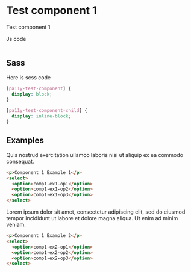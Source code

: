 # Test component 1

Test component 1

Js code

```js
```

## Sass

Here is scss code

```scss
[pa11y-test-component] {
  display: block;
}

[pa11y-test-component-child] {
  display: inline-block;
}
```


## Examples

Quis nostrud exercitation ullamco laboris nisi ut aliquip ex ea commodo consequat.


```html
<p>Component 1 Example 1</p>
<select>
  <option>comp1-ex1-op1</option>
  <option>comp1-ex1-op2</option>
  <option>comp1-ex1-op3</option>
</select>
```


Lorem ipsum dolor sit amet, consectetur adipiscing elit, sed do eiusmod tempor incididunt ut labore et dolore magna aliqua. Ut enim ad minim veniam.


```html
<p>Component 1 Example 2</p>
<select>
  <option>comp1-ex2-op1</option>
  <option>comp1-ex2-op2</option>
  <option>comp1-ex2-op3</option>
</select>
```
